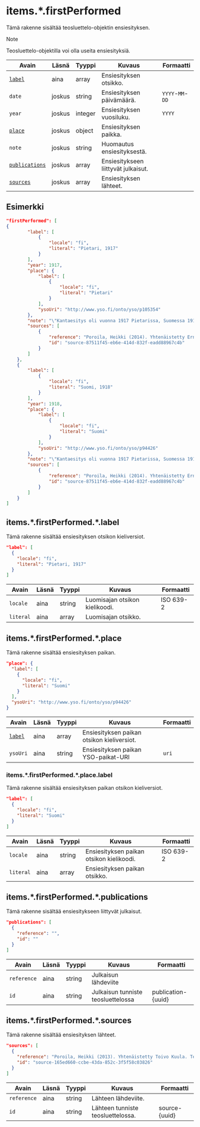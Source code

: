 # items.\*.firstPerformed

Tämä rakenne sisältää teosluettelo-objektin ensiesityksen.

> [!NOTE]
> Teosluettelo-objektilla voi olla useita ensiesityksiä.

| Avain | Läsnä  | Tyyppi  | Kuvaus | Formaatti |
| --- | --- | --- | --- | --- |
| [`label`](#itemsfirstperformedlabel) | aina   | array   | Ensiesityksen otsikko. | |
| `date` | joskus | string  | Ensiesityksen päivämäärä. |  `YYYY`-`MM`-`DD`  |
| `year` | joskus | integer | Ensiesityksen vuosiluku. | `YYYY` |
| [`place`](#itemsfirstperformedplace) | joskus | object  | Ensiesityksen paikka. | |
| `note` | joskus | string  | Huomautus ensiesityksestä. | |
| [`publications`](#itemsfirstperformedpublications) | joskus | array | Ensiesitykseen liittyvät julkaisut. | |
| [`sources`](#itemsfirstperformedsources) | joskus | array | Ensiesityksen lähteet. | |

## Esimerkki


```JSON
"firstPerformed": [
{
		"label": [
			{
				"locale": "fi",
				"literal": "Pietari, 1917"
			}
		],
		"year": 1917,
		"place": {
			"label": [
				{
					"locale": "fi",
					"literal": "Pietari"
				}
			],
			"ysoUri": "http://www.yso.fi/onto/yso/p105354"
		},
		"note": "\"Kantaesitys oli vuonna 1917 Pietarissa, Suomessa 1918\" (Poroila 2014)",
		"sources": [
			{
				"reference": "Poroila, Heikki (2014). Yhtenäistetty Ernest Pingoud. Teosten yhtenäistettyjen nimekkeiden ohjeluettelo. Helsinki, Suomen musiikkikirjastoyhdistys. Suomen musiikkikirjastoyhdistyksen julkaisusarja, 169. PDF. ISBN 978-952-5363-68-5. ",
				"id": "source-87511f45-eb6e-414d-832f-eadd88967c4b"
			}
		]
	},
	{
		"label": [
			{
				"locale": "fi",
				"literal": "Suomi, 1918"
			}
		],
		"year": 1918,
		"place": {
			"label": [
				{
					"locale": "fi",
					"literal": "Suomi"
				}
			],
			"ysoUri": "http://www.yso.fi/onto/yso/p94426"
		},
		"note": "\"Kantaesitys oli vuonna 1917 Pietarissa, Suomessa 1918\" (Poroila 2014)",
		"sources": [
			{
				"reference": "Poroila, Heikki (2014). Yhtenäistetty Ernest Pingoud. Teosten yhtenäistettyjen nimekkeiden ohjeluettelo. Helsinki, Suomen musiikkikirjastoyhdistys. Suomen musiikkikirjastoyhdistyksen julkaisusarja, 169. PDF. ISBN 978-952-5363-68-5. ",
				"id": "source-87511f45-eb6e-414d-832f-eadd88967c4b"
			}
		]
	}
]
```

## items.\*.firstPerformed.\*.label

Tämä rakenne sisältää ensiesityksen otsikon kieliversiot.

```JSON
"label": [
  {
    "locale": "fi",
    "literal": "Pietari, 1917"
  }
]
```

| Avain | Läsnä | Tyyppi | Kuvaus | Formaatti |
| --- | --- | --- | --- | --- |
| `locale` | aina | string | Luomisajan otsikon kielikoodi. | ISO 639-2 |
| `literal` | aina | array | Luomisajan otsikko. | |


## items.\*.firstPerformed.\*.place

Tämä rakenne sisältää ensiesityksen paikan.

```JSON
"place": {
  "label": [
    {
      "locale": "fi",
      "literal": "Suomi"
    }
  ],
  "ysoUri": "http://www.yso.fi/onto/yso/p94426"
}
```

| Avain | Läsnä | Tyyppi | Kuvaus | Formaatti |
| --- | --- | --- | --- | --- |
| [`label`](#itemsfirstperformedplacelabel) | aina | array | Ensiesityksen paikan otsikon kieliversiot. | |
| `ysoUri` | aina | string | Ensiesityksen paikan YSO-paikat-URI | `uri` |

### items.\*.firstPerformed.\*.place.label

Tämä rakenne sisältää ensiesityksen paikan otsikon kieliversiot.

```JSON
"label": [
  {
    "locale": "fi",
    "literal": "Suomi"
  }
]
```

| Avain | Läsnä | Tyyppi | Kuvaus | Formaatti |
| --- | --- | --- | --- | --- |
| `locale` | aina | string | Ensiesityksen paikan otsikon kielikoodi. | ISO 639-2 |
| `literal` | aina | array | Ensiesityksen paikan otsikko. | |

## items.\*.firstPerformed.\*.publications

Tämä rakenne sisältää ensiesitykseen liittyvät julkaisut.

```JSON
"publications": [
  {
    "reference": "",
    "id": ""
  }
]
```

| Avain | Läsnä | Tyyppi | Kuvaus | Formaatti |
| --- | --- | --- | --- | --- |
| `reference` | aina | string | Julkaisun lähdeviite | |
| `id` | aina | string | Julkaisun tunniste teosluettelossa | publication-{uuid} |

## items.\*.firstPerformed.\*.sources

Tämä rakenne sisältää ensiesityksen lähteet.

```JSON
"sources": [
  {
    "reference": "Poroila, Heikki (2013). Yhtenäistetty Toivo Kuula. Teosten yhtenäistettyjen nimekkeiden ohjeluettelo. Helsinki, Suomen musiikkikirjastoyhdistys. Suomen musiikkikirjastoyhdistyksen julkaisusarja, 154. Toinen laitos, verkkoversio 1.0. ISBN 978-952-5363-53-1.",
    "id": "source-165ed660-ccbe-43da-852c-3f5f58c03826"
  }
]
```

| Avain | Läsnä | Tyyppi | Kuvaus | Formaatti |
| --- | --- | --- | --- | --- |
| `reference` | aina | string | Lähteen lähdeviite. | |
| `id` | aina | string | Lähteen tunniste teosluettelossa. | source-{uuid} |

